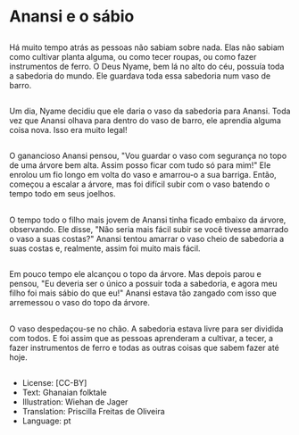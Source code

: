# Anansi e o sábio

##
Há muito tempo atrás as pessoas não sabiam sobre nada. Elas não sabiam como cultivar planta alguma, ou como tecer roupas, ou como fazer instrumentos de ferro. O Deus Nyame, bem lá no alto do céu, possuía toda a sabedoria do mundo. Ele guardava toda essa sabedoria num vaso de barro.

##
Um dia, Nyame decidiu que ele daria o vaso da sabedoria para Anansi. Toda vez que Anansi olhava para dentro do vaso de barro, ele aprendia alguma coisa nova. Isso era muito legal!

##
O ganancioso Anansi pensou, "Vou guardar o vaso com segurança no topo de uma árvore bem alta. Assim posso ficar com tudo só para mim!" Ele enrolou um fio longo em volta do vaso e amarrou-o a sua barriga. Então, começou a escalar a árvore, mas foi difícil subir com o vaso batendo o tempo todo em seus joelhos.

##
O tempo todo o filho mais jovem de Anansi tinha ficado embaixo da árvore, observando. Ele disse, "Não seria mais fácil subir se você tivesse amarrado o vaso a suas costas?" Anansi tentou amarrar o vaso cheio de sabedoria a suas costas e, realmente, assim foi muito mais fácil.

##
Em pouco tempo ele alcançou o topo da árvore. Mas depois parou e pensou, "Eu deveria ser o único a possuir toda a sabedoria, e agora meu filho foi mais sábio do que eu!" Anansi estava tão zangado com isso que arremessou o vaso do topo da árvore.

##
O vaso despedaçou-se no chão. A sabedoria estava livre para ser dividida com todos. E foi assim que as pessoas aprenderam a cultivar, a tecer, a fazer instrumentos de ferro e todas as outras coisas que sabem fazer até hoje.

##
* License: [CC-BY]
* Text: Ghanaian folktale
* Illustration: Wiehan de Jager
* Translation: Priscilla Freitas de Oliveira
* Language: pt
